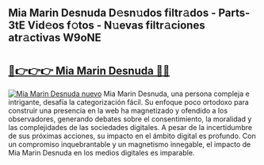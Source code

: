 ## Mia Marin Desnuda D𝚎sn𝚞dos filtr𝚊dos - Parts-3tE Vid𝚎os f𝚘tos - N𝚞evas filtr𝚊ciones atr𝚊ctivas W9oNE

# <h2><a href="http://mbdujh3.tromn.icu/?c=Mia+Marin+Desnuda">🔗👉👉👉 Mia Marin Desnuda 🔗🔗</a></h2>

[![Mia Marin Desnuda nuevo](https://i.imgur.com/pEAQMta.gif)](http://mbdujh3.tromn.icu/?c=Mia+Marin+Desnuda)
Mia Marin Desnuda, una persona compleja e intrigante, desafía la categorización fácil. Su enfoque poco ortodoxo para construir una presencia en la web ha magnetizado y ofendido a los observadores, generando debates sobre el consentimiento, la moralidad y las complejidades de las sociedades digitales. A pesar de la incertidumbre de sus próximas acciones, su impacto en el ámbito digital es profundo. Con un compromiso inquebrantable y un magnetismo innegable, el impacto de Mia Marin Desnuda en los medios digitales es imparable.
